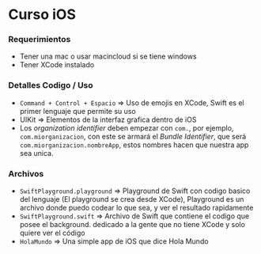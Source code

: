 # Curso iOS

### Requerimientos
* Tener una mac o usar macincloud si se tiene windows
* Tener XCode instalado

### Detalles Codigo / Uso
* `Command + Control + Espacio` => Uso de emojis en XCode, Swift es el primer lenguaje que permite su uso
* UIKit => Elementos de la interfaz grafica dentro de iOS
* Los *organization identifier* deben empezar con `com.`, por ejemplo, `com.miorganizacion`, con este se armará el *Bundle Identifier*, 
que será `com.miorganizacion.nombreApp`, estos nombres hacen que nuestra app sea unica.

### Archivos
* `SwiftPlayground.playground` => Playground de Swift con codigo basico del lenguaje 
(El playground se crea desde XCode), Playground es un archivo donde puedo codear lo que sea, y ver el resultado rapidamente
* `SwiftPlayground.swift` => Archivo de Swift que contiene el codigo que posee el background.
dedicado a la gente que no tiene XCode y solo quiere ver el código
* `HolaMundo` => Una simple app de iOS que dice Hola Mundo

